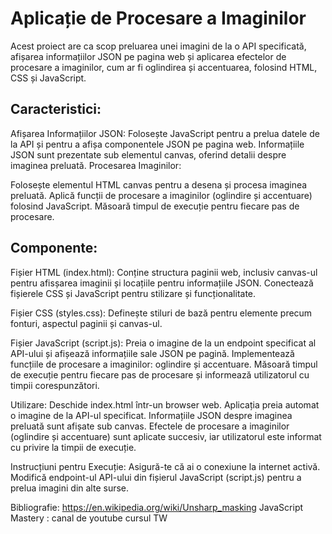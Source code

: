 # Aplicație de Procesare a Imaginilor

Acest proiect are ca scop preluarea unei imagini de la o API specificată, afișarea informațiilor JSON pe pagina web și aplicarea efectelor de procesare a imaginilor, cum ar fi oglindirea și accentuarea, folosind HTML, CSS și JavaScript.

## Caracteristici:

Afișarea Informațiilor JSON:
Folosește JavaScript pentru a prelua datele de la API și pentru a afișa componentele JSON pe pagina web.
Informațiile JSON sunt prezentate sub elementul canvas, oferind detalii despre imaginea preluată.
Procesarea Imaginilor:

Folosește elementul HTML canvas pentru a desena și procesa imaginea preluată.
Aplică funcții de procesare a imaginilor (oglindire și accentuare) folosind JavaScript.
Măsoară timpul de execuție pentru fiecare pas de procesare.

## Componente:

Fișier HTML (index.html):
Conține structura paginii web, inclusiv canvas-ul pentru afisșarea imaginii și locațiile pentru informațiile JSON.
Conectează fișierele CSS și JavaScript pentru stilizare și funcționalitate.

Fișier CSS (styles.css):
Definește stiluri de bază pentru elemente precum fonturi, aspectul paginii și canvas-ul.

Fișier JavaScript (script.js):
Preia o imagine de la un endpoint specificat al API-ului și afișează informațiile sale JSON pe pagină.
Implementează funcțiile de procesare a imaginilor: oglindire și accentuare.
Măsoară timpul de execuție pentru fiecare pas de procesare și informează utilizatorul cu timpii corespunzători.

Utilizare:
Deschide index.html într-un browser web.
Aplicația preia automat o imagine de la API-ul specificat.
Informațiile JSON despre imaginea preluată sunt afișate sub canvas.
Efectele de procesare a imaginilor (oglindire și accentuare) sunt aplicate succesiv, iar utilizatorul este informat cu privire la timpii de execuție.

Instrucțiuni pentru Execuție:
Asigură-te că ai o conexiune la internet activă.
Modifică endpoint-ul API-ului din fișierul JavaScript (script.js) pentru a prelua imagini din alte surse.

Bibliografie:
https://en.wikipedia.org/wiki/Unsharp_masking
JavaScript Mastery : canal de youtube
cursul TW